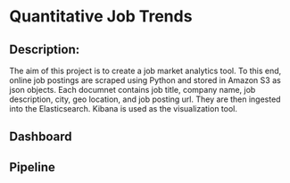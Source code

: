 # Quantitative Job Trends

## Description:
The aim of this project is to create a job market analytics tool. To this end, online job postings are scraped using Python and stored in Amazon S3 as json objects. Each documnet contains job title, company name, job description, city, geo location, and job posting url. They are then ingested into the Elasticsearch. Kibana is used as the visualization tool.

## Dashboard


## Pipeline
